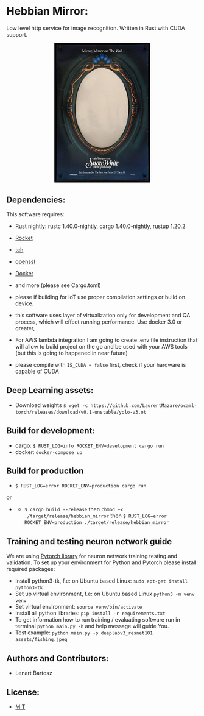 # Hebbian Mirror:

Low level http service for image recognition. Written in Rust with CUDA support.

<p align="center">
    <img 
    width="50%" height="50%" 
    src="https://github.com/Bartoshko/hebbian_mirror/blob/master/assets/mirror.jpeg"/>
</p>

## Dependencies:

This software requires:

- Rust nightly: rustc 1.40.0-nightly, cargo 1.40.0-nightly, rustup 1.20.2
- [Rocket](https://rocket.rs/)
- [tch](https://docs.rs/tch/0.1.1/tch/)
- [openssl](https://github.com/openssl/openssl)
- [Docker](https://www.docker.com/)
- and more (please see Cargo.toml)

- please if building for IoT use proper compilation settings or build on device.
- this software uses layer of virtualization only for development and QA process, which will effect running performance. Use docker 3.0 or greater,
- For AWS lambda integration I am going to create .env file instruction that will allow to build project on the go and be used with your AWS tools (but this is going to happened in near future)
- please compile with `IS_CUDA = false` first, check if your hardware is capable of CUDA

## Deep Learning assets:

- Download weights ```$ wget -c https://github.com/LaurentMazare/ocaml-torch/releases/download/v0.1-unstable/yolo-v3.ot ```

## Build for development:

- cargo: ```$ RUST_LOG=info ROCKET_ENV=development cargo run```
- docker: ```docker-compose up```

## Build for production

- ```$ RUST_LOG=error ROCKET_ENV=production cargo run```

or 

- - ```$ cargo build --release``` 
then
```chmod +x ./target/release/hebbian_mirror```
then
```$ RUST_LOG=error ROCKET_ENV=production ./target/release/hebbian_mirror```

## Training and testing neuron network guide

We are using [Pytorch library](https://pytorch.org) for neuron network training
testing and validation.
To set up your environment for Python and Pytorch please install required packages:
- Install python3-tk, f.e: on Ubuntu based Linux: ```sudo apt-get install python3-tk```
- Set up virtual environment, f.e: on Ubuntu based Linux ```python3 -m venv venv```
- Set virtual environment: ```source venv/bin/activate```
- Install all python libraries: ```pip install -r requirements.txt```
- To get information how to run training / evaluating software run in terminal
```python main.py -h``` and help message will guide You.
- Test example: ```python main.py -p deeplabv3_resnet101 assets/fishing.jpeg```

## Authors and Contributors:

- Lenart Bartosz

## License:

- [MIT](https://opensource.org/licenses/MIT)
